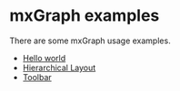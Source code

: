 # mxGraph examples

There are some mxGraph usage examples.

- [Hello world](./src/hellowWorld)
- [Hierarchical Layout](./src/hierarchicalLayout)
- [Toolbar](./src/graph)